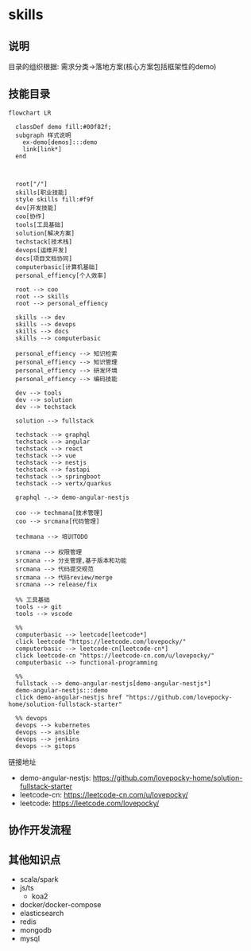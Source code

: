 # skills

## 说明

目录的组织根据: 需求分类->落地方案(核心方案包括框架性的demo)

## 技能目录

```mermaid
flowchart LR

  classDef demo fill:#00f82f;
  subgraph 样式说明 
    ex-demo[demos]:::demo
    link[link*]
  end
  

 
  root["/"]
  skills[职业技能]
  style skills fill:#f9f
  dev[开发技能]
  coo[协作]
  tools[工具基础]
  solution[解决方案]
  techstack[技术栈]
  devops[运维开发]
  docs[项目文档协同]
  computerbasic[计算机基础]
  personal_effiency[个人效率]

  root --> coo
  root --> skills
  root --> personal_effiency

  skills --> dev
  skills --> devops
  skills --> docs
  skills --> computerbasic

  personal_effiency --> 知识检索
  personal_effiency --> 知识管理
  personal_effiency --> 研发环境
  personal_effiency --> 编码技能

  dev --> tools
  dev --> solution
  dev --> techstack

  solution --> fullstack

  techstack --> graphql
  techstack --> angular
  techstack --> react
  techstack --> vue
  techstack --> nestjs
  techstack --> fastapi
  techstack --> springboot
  techstack --> vertx/quarkus

  graphql -.-> demo-angular-nestjs

  coo --> techmana[技术管理]
  coo --> srcmana[代码管理] 

  techmana --> 培训TODO

  srcmana --> 权限管理
  srcmana --> 分支管理,基于版本和功能
  srcmana --> 代码提交规范
  srcmana --> 代码review/merge
  srcmana --> release/fix

  %% 工具基础
  tools --> git
  tools --> vscode

  %%
  computerbasic --> leetcode[leetcode*]
  click leetcode "https://leetcode.com/lovepocky/"
  computerbasic --> leetcode-cn[leetcode-cn*]
  click leetcode-cn "https://leetcode-cn.com/u/lovepocky/"
  computerbasic --> functional-programming

  %% 
  fullstack --> demo-angular-nestjs[demo-angular-nestjs*]
  demo-angular-nestjs:::demo
  click demo-angular-nestjs href "https://github.com/lovepocky-home/solution-fullstack-starter"

  %% devops
  devops --> kubernetes
  devops --> ansible
  devops --> jenkins
  devops --> gitops

```

链接地址

- demo-angular-nestjs: <https://github.com/lovepocky-home/solution-fullstack-starter>
- leetcode-cn: <https://leetcode-cn.com/u/lovepocky/>
- leetcode: <https://leetcode.com/lovepocky/>

## 协作开发流程

## 其他知识点

- scala/spark
- js/ts
  - koa2
- docker/docker-compose
- elasticsearch
- redis
- mongodb
- mysql
